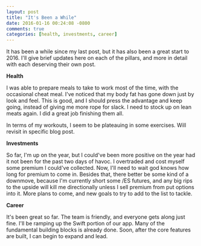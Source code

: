 ```yaml
---
layout: post
title: "It's Been a While"
date: 2016-01-16 00:24:08 -0800
comments: true
categories: [health, investments, career]
---
```


It has been a while since my last post, but it has also been a great start to 2016. I'll give brief updates here on each of the pillars, and more in detail with each deserving their own post.

**Health**

I was able to prepare meals to take to work most of the time, with the occasional cheat meal. I've noticed that my body fat has gone down just by look and feel. This is good, and I should press the advantage and keep going, instead of giving me more rope for slack. I need to stock up on lean meats again. I did a great job finishing them all.

In terms of my workouts, I seem to be plateauing in some exercises. Will revisit in specific blog post.

**Investments**

So far, I'm up on the year, but I could've been more positive on the year had it not been for the past two days of havoc. I overtraded and cost myself some premium I could've collected. Now, I'll need to wait god knows how long for premium to come in. Besides that, there better be some kind of a downmove, because I'm currently short some /ES futures, and any big rips to the upside will kill me directionally unless I sell premium from put options into it. More plans to come, and new goals to try to add to the list to tackle.

**Career**

It's been great so far. The team is friendly, and everyone gets along just fine. I'll be ramping up the Swift portion of our app. Many of the fundamental building blocks is already done. Soon, after the core features are built, I can begin to expand and lead.

